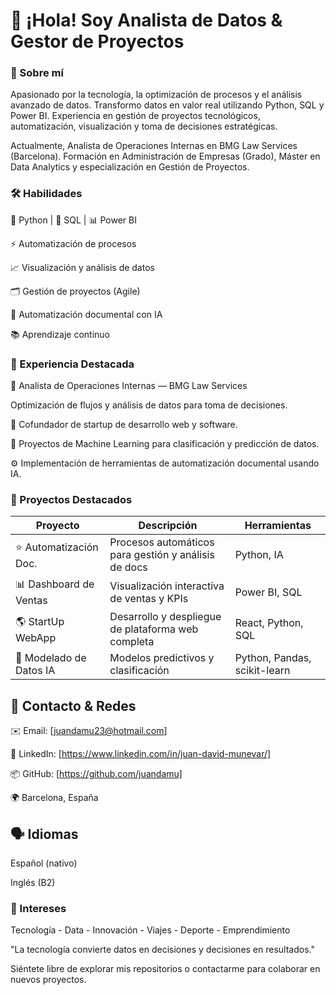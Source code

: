 # 👋 ¡Hola! Soy Analista de Datos & Gestor de Proyectos
### 🚀 Sobre mí
Apasionado por la tecnología, la optimización de procesos y el análisis avanzado de datos. Transformo datos en valor real utilizando Python, SQL y Power BI. Experiencia en gestión de proyectos tecnológicos, automatización, visualización y toma de decisiones estratégicas.

Actualmente, Analista de Operaciones Internas en BMG Law Services (Barcelona). Formación en Administración de Empresas (Grado), Máster en Data Analytics y especialización en Gestión de Proyectos.

### 🛠️ Habilidades
🐍 Python | 🔢 SQL | 📊 Power BI

⚡ Automatización de procesos

📈 Visualización y análisis de datos

🗂️ Gestión de proyectos (Agile)

🤖 Automatización documental con IA

📚 Aprendizaje continuo

### 📌 Experiencia Destacada
💼 Analista de Operaciones Internas — BMG Law Services

Optimización de flujos y análisis de datos para toma de decisiones.

🏢 Cofundador de startup de desarrollo web y software.

🧠 Proyectos de Machine Learning para clasificación y predicción de datos.

⚙️ Implementación de herramientas de automatización documental usando IA.

### 📂 Proyectos Destacados
| Proyecto               | Descripción                                            | Herramientas              |
|------------------------|--------------------------------------------------------|---------------------------|
| ⭐ Automatización Doc.  | Procesos automáticos para gestión y análisis de docs   | Python, IA                |
| 📊 Dashboard de Ventas | Visualización interactiva de ventas y KPIs             | Power BI, SQL             |
| 🌎 StartUp WebApp      | Desarrollo y despliegue de plataforma web completa     | React, Python, SQL        |
| 🤖 Modelado de Datos IA| Modelos predictivos y clasificación                     | Python, Pandas, scikit-learn |

## 🔗 Contacto & Redes
✉️ Email: [juandamu23@hotmail.com]

💼 LinkedIn: [https://www.linkedin.com/in/juan-david-munevar/]

📦 GitHub: [https://github.com/juandamu]

🌍 Barcelona, España

## 🗣️ Idiomas
Español (nativo)

Inglés (B2)

### 👀 Intereses
Tecnología - Data - Innovación - Viajes - Deporte - Emprendimiento

"La tecnología convierte datos en decisiones y decisiones en resultados."

Siéntete libre de explorar mis repositorios o contactarme para colaborar en nuevos proyectos.
